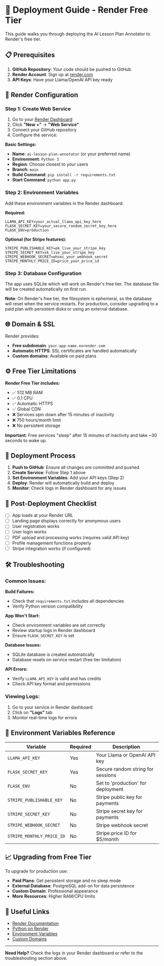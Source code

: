 # 🚀 Deployment Guide - Render Free Tier

This guide walks you through deploying the AI Lesson Plan Annotator to Render's free tier.

## 📋 Prerequisites

1. **GitHub Repository**: Your code should be pushed to GitHub
2. **Render Account**: Sign up at [render.com](https://render.com)
3. **API Keys**: Have your Llama/OpenAI API key ready

## 🔧 Render Configuration

### Step 1: Create Web Service

1. Go to your [Render Dashboard](https://dashboard.render.com)
2. Click **"New +"** → **"Web Service"**
3. Connect your GitHub repository
4. Configure the service:

**Basic Settings:**
- **Name**: `ai-lesson-plan-annotator` (or your preferred name)
- **Environment**: `Python 3`
- **Region**: Choose closest to your users
- **Branch**: `main`
- **Build Command**: `pip install -r requirements.txt`
- **Start Command**: `python app.py`

### Step 2: Environment Variables

Add these environment variables in the Render dashboard:

**Required:**
```
LLAMA_API_KEY=your_actual_llama_api_key_here
FLASK_SECRET_KEY=your_secure_random_secret_key_here
FLASK_ENV=production
```

**Optional (for Stripe features):**
```
STRIPE_PUBLISHABLE_KEY=pk_live_your_stripe_key
STRIPE_SECRET_KEY=sk_live_your_stripe_key
STRIPE_WEBHOOK_SECRET=whsec_your_webhook_secret
STRIPE_MONTHLY_PRICE_ID=price_your_price_id
```

### Step 3: Database Configuration

The app uses SQLite which will work on Render's free tier. The database file will be created automatically on first run.

**Note**: On Render's free tier, the filesystem is ephemeral, so the database will reset when the service restarts. For production, consider upgrading to a paid plan with persistent disks or using an external database.

## 🌐 Domain & SSL

Render provides:
- **Free subdomain**: `your-app-name.onrender.com`
- **Automatic HTTPS**: SSL certificates are handled automatically
- **Custom domains**: Available on paid plans

## ⚙️ Free Tier Limitations

**Render Free Tier includes:**
- ✅ 512 MB RAM
- ✅ 0.1 CPU
- ✅ Automatic HTTPS
- ✅ Global CDN
- ❌ Services spin down after 15 minutes of inactivity
- ❌ 750 hours/month limit
- ❌ No persistent storage

**Important**: Free services "sleep" after 15 minutes of inactivity and take ~30 seconds to wake up.

## 🔄 Deployment Process

1. **Push to GitHub**: Ensure all changes are committed and pushed
2. **Create Service**: Follow Step 1 above
3. **Set Environment Variables**: Add your API keys (Step 2)
4. **Deploy**: Render will automatically build and deploy
5. **Monitor**: Check logs in Render dashboard for any issues

## 📝 Post-Deployment Checklist

- [ ] App loads at your Render URL
- [ ] Landing page displays correctly for anonymous users
- [ ] User registration works
- [ ] User login works
- [ ] PDF upload and processing works (requires valid API key)
- [ ] Profile management functions properly
- [ ] Stripe integration works (if configured)

## 🛠️ Troubleshooting

### Common Issues:

**Build Failures:**
- Check that `requirements.txt` includes all dependencies
- Verify Python version compatibility

**App Won't Start:**
- Check environment variables are set correctly
- Review startup logs in Render dashboard
- Ensure `FLASK_SECRET_KEY` is set

**Database Issues:**
- SQLite database is created automatically
- Database resets on service restart (free tier limitation)

**API Errors:**
- Verify `LLAMA_API_KEY` is valid and has credits
- Check API key format and permissions

### Viewing Logs:
1. Go to your service in Render dashboard
2. Click on **"Logs"** tab
3. Monitor real-time logs for errors

## 🔧 Environment Variables Reference

| Variable | Required | Description |
|----------|----------|-------------|
| `LLAMA_API_KEY` | Yes | Your Llama or OpenAI API key |
| `FLASK_SECRET_KEY` | Yes | Secure random string for sessions |
| `FLASK_ENV` | No | Set to 'production' for deployment |
| `STRIPE_PUBLISHABLE_KEY` | No | Stripe public key for payments |
| `STRIPE_SECRET_KEY` | No | Stripe secret key for payments |
| `STRIPE_WEBHOOK_SECRET` | No | Stripe webhook secret |
| `STRIPE_MONTHLY_PRICE_ID` | No | Stripe price ID for $5/month |

## 📈 Upgrading from Free Tier

To upgrade for production use:
- **Paid Plans**: Get persistent storage and no sleep mode
- **External Database**: PostgreSQL add-on for data persistence
- **Custom Domain**: Professional appearance
- **More Resources**: Higher RAM/CPU limits

## 🔗 Useful Links

- [Render Documentation](https://render.com/docs)
- [Python on Render](https://render.com/docs/deploy-flask)
- [Environment Variables](https://render.com/docs/environment-variables)
- [Custom Domains](https://render.com/docs/custom-domains)

---

**Need Help?** Check the logs in your Render dashboard or refer to the troubleshooting section above.